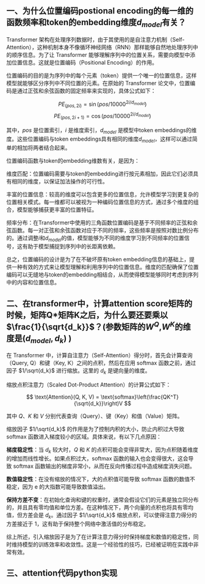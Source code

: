 ## 一、为什么位置编码postional encoding的每一维的函数频率和token的embedding维度$d_{model}$有关？
Transformer 架构在处理序列数据时，由于其使用的是自注意力机制（Self-Attention），这种机制本身不像循环神经网络（RNN）那样能够自然地处理序列中的顺序信息。为了让 Transformer 能够理解序列中的位置关系，需要向模型中添加位置信息。这就是位置编码（Positional Encoding）的作用。

位置编码的目的是为序列中的每个元素（token）提供一个唯一的位置信息，这样模型就能够区分序列中不同位置的元素。在原始的 Transformer 论文中，位置编码是通过正弦和余弦函数的固定频率来实现的，具体公式如下：

$$
PE_{(pos, 2i)} = \sin(pos / 10000^{2i/d_{model}})
$$
$$
PE_{(pos, 2i+1)} = \cos(pos / 10000^{2i/d_{model}})
$$

其中，$pos$ 是位置索引，$i$ 是维度索引，$d_{model}$ 是模型中token embeddings的维度。这些位置编码与token embeddings具有相同的维度$d_{model}$，这样可以通过简单的相加将两者结合起来。

位置编码函数与token的embedding维数有关，是因为：

维度匹配：位置编码需要与token的embedding进行按元素相加，因此它们必须具有相同的维度，以保证加法操作的可行性。

丰富的位置信息：较高的维度可以包含更多的位置信息，允许模型学习到更复杂的位置相关模式。每一维都可以被视为一种编码位置信息的方式，通过多个维度的组合，模型能够捕获更丰富的位置特征。

频率分布：在Transformer中使用的三角函数位置编码是基于不同频率的正弦和余弦函数。每一对正弦和余弦函数对应于不同的频率，这些频率是按照对数比例分布的。通过调整$i$和$d_{model}$的值，模型能够为不同的维度学习到不同频率的位置信号，这有助于模型捕捉到序列中的长距离依赖。

总之，位置编码的设计是为了在不破坏原有token embedding信息的基础上，提供一种有效的方式来让模型理解和利用序列中的位置信息。维度的匹配确保了位置编码可以无缝地与token的embedding相结合，从而使得模型能够同时考虑到序列中的内容和位置信息。

## 二、在transformer中，计算attention score矩阵的时候，矩阵Q*矩阵K之后，为什么要还要乘以$\frac{1}{\sqrt{d_k}}$？(参数矩阵的$W^Q$,$W^K$的维度是($d_{model}, d_k$) )
在 Transformer 中，计算自注意力（Self-Attention）得分时，首先会计算查询（Query, Q）和键（Key, K）之间的点积，然后在应用 softmax 函数之前，通过因子 $1/\sqrt{d_k}$ 进行缩放。这里的 $d_k$ 是键向量的维度。

缩放点积注意力（Scaled Dot-Product Attention）的计算公式如下：

$$
\text{Attention}(Q, K, V) = \text{softmax}\left(\frac{QK^T}{\sqrt{d_k}}\right)V
$$

其中 $Q$、$K$ 和 $V$ 分别代表查询（Query）、键（Key）和值（Value）矩阵。

缩放因子 $1/\sqrt{d_k}$ 的作用是为了控制内积的大小，防止内积过大导致 softmax 函数进入梯度较小的区域。具体来说，有以下几点原因：

**梯度稳定性**：当 $d_k$ 较大时，$Q$ 和 $K$ 的点积可能会变得非常大，因为点积随着维度的增加而线性增长。如果点积过大，softmax 函数的输入也会变得很大，这会导致 softmax 函数输出的梯度非常小，从而在反向传播过程中造成梯度消失问题。

**数值稳定性**：在没有缩放的情况下，大的点积值可能导致 softmax 函数的数值不稳定，因为 e 的大指数可能导致数值溢出。

**保持方差不变**：在初始化查询和键的权重时，通常会假设它们的元素是独立同分布的，并且具有零均值和单位方差。在这种情况下，两个向量的点积也将具有零均值，但方差会是 $d_k$。通过因子 $1/\sqrt{d_k}$ 缩放点积，可以使得注意力得分的方差接近于 1，这有助于保持整个网络中激活值的分布稳定。

综上所述，引入缩放因子是为了在计算注意力得分时保持梯度和数值的稳定性，同时维持模型的训练效率和收敛性。这是一个经验性的技巧，已经被证明在实践中非常有效。

## 三、attention代码python实现
```python
